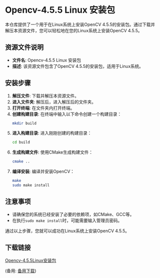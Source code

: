 # Opencv-4.5.5 Linux 安装包

本仓库提供了一个用于在Linux系统上安装OpenCV 4.5.5的安装包。通过下载并解压本资源文件，您可以轻松地在您的Linux系统上安装OpenCV 4.5.5。

## 资源文件说明

- **文件名**: Opencv-4.5.5 Linux 安装包
- **描述**: 该资源文件包含了OpenCV 4.5.5的安装包，适用于Linux系统。

## 安装步骤

1. **解压文件**: 下载并解压本资源文件。
2. **进入文件夹**: 解压后，进入解压后的文件夹。
3. **打开终端**: 在文件夹内打开终端。
4. **创建构建目录**: 在终端中输入以下命令创建一个构建目录：
   ```bash
   mkdir build
   ```
5. **进入构建目录**: 进入刚刚创建的构建目录：
   ```bash
   cd build
   ```
6. **生成构建文件**: 使用CMake生成构建文件：
   ```bash
   cmake ..
   ```
7. **编译安装**: 编译并安装OpenCV：
   ```bash
   make
   sudo make install
   ```

## 注意事项

- 请确保您的系统已经安装了必要的依赖项，如CMake、GCC等。
- 在执行`sudo make install`时，可能需要输入管理员密码。

通过以上步骤，您就可以成功在Linux系统上安装OpenCV 4.5.5。

## 下载链接
[Opencv-4.5.5Linux安装包](https://pan.quark.cn/s/b3c55e1173c7) 

(备用: [备用下载](https://pan.baidu.com/s/1cLjE4ZNKVH1dm4gh_tJKXw?pwd=1234))
